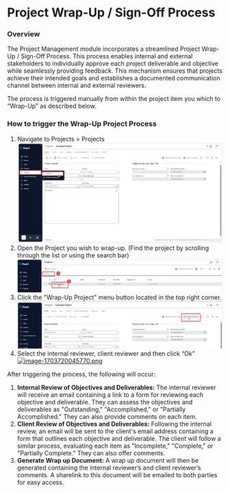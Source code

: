 # Project Wrap-Up / Sign-Off Process

### Overview

The Project Management module incorporates a streamlined Project Wrap-Up / Sign-Off Process. This process enables internal and external stakeholders to individually approve each project deliverable and objective while seamlessly providing feedback. This mechanism ensures that projects achieve their intended goals and establishes a documented communication channel between internal and external reviewers.

The process is triggered manually from within the project item you which to “Wrap-Up” as described below.

### How to trigger the Wrap-Up Project Process

1. Navigate to Projects &gt; Projects  
    [![image-1703658099164.png](./785HKSfdzdkeWW0U-image-1703658099164.png)](./785HKSfdzdkeWW0U-image-1703658099164.png)
2. Open the Project you wish to wrap-up. (Find the project by scrolling through the list or using the search bar)  
    [![image-1703658166530.png](./Hyhb1L0DLBO2moEm-image-1703658166530.png)](https://docs.rapidplatform.com/uploads/images/gallery/2023-12/Hyhb1L0DLBO2moEm-image-1703658166530.png)
3. Click the "Wrap-Up Project" menu button located in the top right corner.  
    [![image-1703720025957.png](./kPE7J2FwKk0AkxD2-image-1703720025957.png)](./kPE7J2FwKk0AkxD2-image-1703720025957.png)
4. Select the internal reviewer, client reviewer and then click “Ok”  
    [![image-1703720045770.png](https://docs.rapidplatform.com/uploads/images/gallery/2023-12/scaled-1680-/ltLbwHKh0wyWhFCS-image-1703720045770.png)](https://docs.rapidplatform.com/uploads/images/gallery/2023-12/ltLbwHKh0wyWhFCS-image-1703720045770.png)

After triggering the process, the following will occur:

1. **Internal Review of Objectives and Deliverables:** The internal reviewer will receive an email containing a link to a form for reviewing each objective and deliverable. They can assess the objectives and deliverables as "Outstanding," "Accomplished," or "Partially Accomplished." They can also provide comments on each item.
2. **Client Review of Objectives and Deliverables:** Following the internal review, an email will be sent to the client's email address containing a form that outlines each objective and deliverable. The client will follow a similar process, evaluating each item as "Incomplete," "Complete," or "Partially Complete." They can also offer comments.
3. **Generate Wrap up Document:** A wrap up document will then be generated containing the internal reviewer’s and client reviewer’s comments. A sharelink to this document will be emailed to both parties for easy access.